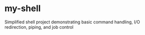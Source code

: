 # my-shell
Simplified shell project demonstrating basic command handling, I/O redirection, piping, and job control
